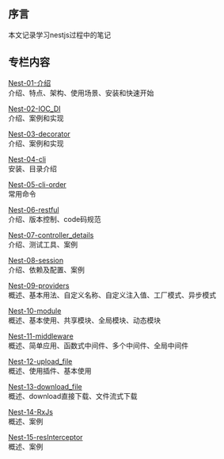 
## 序言
本文记录学习nestjs过程中的笔记

## 专栏内容

[Nest-01-介绍](01-介绍.md)<br/>
介绍、特点、架构、使用场景、安装和快速开始

[Nest-02-IOC_DI](02-IOC_DI.md)<br/>
介绍、案例和实现

[Nest-03-decorator](03-decorator.md)<br/>
介绍、案例和实现

[Nest-04-cli](04-cli.md)<br/>
安装、目录介绍

[Nest-05-cli-order](05-cli-order.md)<br/>
常用命令

[Nest-06-restful](06-restful.md)<br/>
介绍、版本控制、code码规范

[Nest-07-controller_details](07-controller_detail.md)<br/>
介绍、测试工具、案例

[Nest-08-session](08-session.md)<br/>
介绍、依赖及配置、案例

[Nest-09-providers](09-providers.md)<br/>
概述、基本用法、自定义名称、自定义注入值、工厂模式、异步模式

[Nest-10-module](10-module.md)<br/>
概述、基本使用、共享模块、全局模块、动态模块

[Nest-11-middleware](11-middleware.md)<br/>
概述、简单应用、函数式中间件、多个中间件、全局中间件

[Nest-12-upload_file](12-upload_file.md)<br/>
概述、使用插件、基本使用

[Nest-13-download_file](13-download_file.md)<br/>
概述、download直接下载、文件流式下载

[Nest-14-RxJs](14-RxJs.md)<br/>
概述、案例

[Nest-15-resInterceptor](15-resInterceptor.md)<br/>
概述、案例
